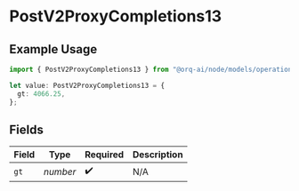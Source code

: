 # PostV2ProxyCompletions13

## Example Usage

```typescript
import { PostV2ProxyCompletions13 } from "@orq-ai/node/models/operations";

let value: PostV2ProxyCompletions13 = {
  gt: 4066.25,
};
```

## Fields

| Field              | Type               | Required           | Description        |
| ------------------ | ------------------ | ------------------ | ------------------ |
| `gt`               | *number*           | :heavy_check_mark: | N/A                |